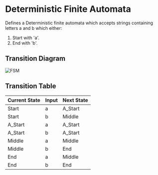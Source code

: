 # Deterministic Finite Automata 

Defines a Deterministic finite automata which accepts strings containing letters a and b
which either:
1. Start with 'a'.
2. End with 'b'.

<h2> Transition Diagram</h2>

![FSM](https://github.com/user-attachments/assets/a0ea989d-d740-4e44-a74a-5cfe8d58466d)

<h2> Transition Table</h2>

| Current State | Input | Next State |
| -------------| -----| ------
| Start   <t>      | a     | A_Start    |
| Start         | b     | Middle     |
| A_Start       | a     | A_Start    |
| A_Start       | b     | A_Start     |
| Middle        | a     | Middle     |
| Middle        | b     | End        |
| End           | a     | Middle     |
| End           | b     | End        |

